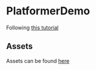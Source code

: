 # PlatformerDemo
Following <a href="https://www.youtube.com/watch?v=S8lMTwSRoRg&t=222s&ab_channel=freeCodeCamp.org">this tutorial</a>

## Assets
Assets can be found <a href="https://ansimuz.itch.io/sunny-land-pixel-game-art">here</a>
